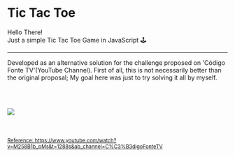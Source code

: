 # Tic Tac Toe
Hello There!<br>
Just a simple Tic Tac Toe Game in JavaScript 🕹<br>

----

Developed as an alternative solution for the challenge proposed on 'Código Fonte TV'(YouTube Channel).
First of all, this is not necessarily better than the original proposal;
My goal here was just to try solving it all by myself.

<br><br>


<a href="https://www.linkedin.com/in/lucastheodoro/">
  <img src="https://user-images.githubusercontent.com/94143290/161193959-fef6747c-f323-4534-b3f3-9d02e223a5db.png"
</a>
<br><br><br><br>
<small>Reference: https://www.youtube.com/watch?v=M258B1b_pMs&t=1288s&ab_channel=C%C3%B3digoFonteTV</small>
